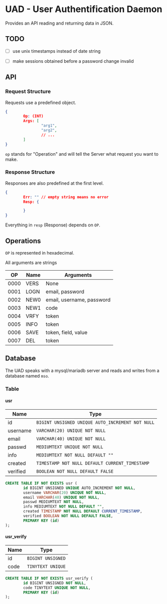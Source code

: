 # UAD - User Authentification Daemon

Provides an API reading and returning data in JSON.

## TODO

- [ ] use unix timestamps instead of date string
- [ ] make sessions obtained before a password change invalid


## API


### Request Structure

Requests use a predefined object.

```json
{
        Op: (INT)
        Args: [
                "arg1",
                "arg2",
                // ...
        ]
}
```

`op` stands for "Operation" and will tell the Server what request you want to make.


### Response Structure

Responses are also predefined at the first level.

```json
{
        Err: "" // empty string means no error
        Resp: {

        }
}
```

Everything in `resp` (Response) depends on `OP`.


## Operations

`OP` is represented in hexadecimal.

All arguments are strings

| OP   | Name  | Arguments | 
| ---- | ----- | --------- |
| 0000 | VERS  | None      |
| 0001 | LOGN  | email, password |
| 0002 | NEW0  | email, username, password |
| 0003 | NEW1  | code |
| 0004 | VRFY  | token |
| 0005 | INFO  | token | 
| 0006 | SAVE  | token, field, value |
| 0007 | DEL  | token |



## Database

The UAD speaks with a mysql/mariadb server and reads and writes from a database named `mso`.


### Table

#### usr

| Name | Type |
| ---- | ---- |
| id | `BIGINT UNSIGNED UNIQUE AUTO_INCREMENT NOT NULL` |
| username | `VARCHAR(20) UNIQUE NOT NULL` |
| email | `VARCHAR(40) UNIQUE NOT NULL` |
| passwd | `MEDIUMTEXT UNIQUE NOT NULL` |
| info | `MEDIUMTEXT NOT NULL DEFAULT ""` | 
| created | `TIMESTAMP NOT NULL DEFAULT CURRENT_TIMESTAMP` |
| verified | `BOOLEAN NOT NULL DEFAULT FALSE` |

```sql
CREATE TABLE IF NOT EXISTS usr (
        id BIGINT UNSIGNED UNIQUE AUTO_INCREMENT NOT NULL,
        username VARCHAR(20) UNIQUE NOT NULL,
        email VARCHAR(40) UNIQUE NOT NULL,
        passwd MEDIUMTEXT NOT NULL,
        info MEDIUMTEXT NOT NULL DEFAULT "",
        created TIMESTAMP NOT NULL DEFAULT CURRENT_TIMESTAMP,
        verified BOOLEAN NOT NULL DEFAULT FALSE,
        PRIMARY KEY (id)
);
```


#### usr_verify

| Name | Type |
| ---- | ---- |
| id | `BIGINT UNSIGNED` |
| code | `TINYTEXT UNIQUE` |

```sql
CREATE TABLE IF NOT EXISTS usr_verify (
        id BIGINT UNSIGNED NOT NULL,
        code TINYTEXT UNIQUE NOT NULL,
        PRIMARY KEY (id)
);
```
